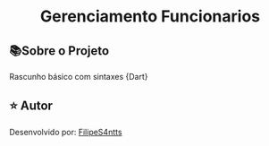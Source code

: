 <h1 align="center">Gerenciamento Funcionarios</h1>

<h2 id=objective>📚Sobre o Projeto</h2>

Rascunho básico com sintaxes {Dart}

<h2 id=author>⭐️ Autor</h2>

Desenvolvido por: <a href="www.linkedin.com/in/filipesantanawrk" target="_blank">FilipeS4ntts</a>



